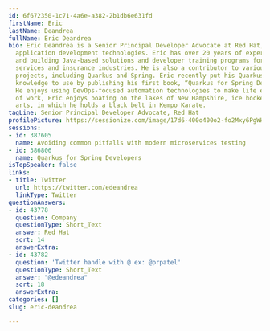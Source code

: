 ```yaml
---
id: 6f672350-1c71-4a6e-a382-2b1db6e631fd
firstName: Eric
lastName: Deandrea
fullName: Eric Deandrea
bio: Eric Deandrea is a Senior Principal Developer Advocate at Red Hat, focusing on
  application development technologies. Eric has over 20 years of experience designing
  and building Java-based solutions and developer training programs for the financial
  services and insurance industries. He is also a contributor to various Open Source
  projects, including Quarkus and Spring. Eric recently put his Quarkus and Spring
  knowledge to use by publishing his first book, “Quarkus for Spring Developers (https://red.ht/quarkus-spring-devs).”
  He enjoys using DevOps-focused automation technologies to make life easy. Outside
  of work, Eric enjoys boating on the lakes of New Hampshire, ice hockey, and martial
  arts, in which he holds a black belt in Kempo Karate.
tagLine: Senior Principal Developer Advocate, Red Hat
profilePicture: https://sessionize.com/image/17d6-400o400o2-fo2Mxy6PgWHJ1eHCFz8tyA.png
sessions:
- id: 387605
  name: Avoiding common pitfalls with modern microservices testing
- id: 386806
  name: Quarkus for Spring Developers
isTopSpeaker: false
links:
- title: Twitter
  url: https://twitter.com/edeandrea
  linkType: Twitter
questionAnswers:
- id: 43778
  question: Company
  questionType: Short_Text
  answer: Red Hat
  sort: 14
  answerExtra: 
- id: 43782
  question: 'Twitter handle with @ ex: @prpatel'
  questionType: Short_Text
  answer: "@edeandrea"
  sort: 18
  answerExtra: 
categories: []
slug: eric-deandrea

---
```

